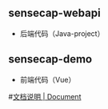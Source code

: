 ## sensecap-webapi 
* 后端代码（Java-project）

## sensecap-demo
* 前端代码（Vue）

#[文档说明 | Document](https://github.com/Seeed-Solution/SenseCAP-DataVirt-SaaS-Example/wiki)




